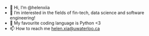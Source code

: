 - 👋 Hi, I’m @helenxiia
- 👀 I’m interested in the fields of fin-tech, data science and software engineering!
- 🐍 My favourite coding language is Python <3
- 📫 How to reach me helen.xia@uwaterloo.ca

<!---
helenxiia/helenxiia is a ✨ special ✨ repository because its `README.md` (this file) appears on your GitHub profile.
You can click the Preview link to take a look at your changes.
--->
